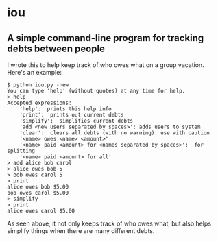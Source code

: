 # iou
## A simple command-line program for tracking debts between people

I wrote this to help keep track of who owes what on a group vacation. Here's
an example:

    $ python iou.py -new
    You can type 'help' (without quotes) at any time for help.
    > help
    Accepted expressions:
        'help':  prints this help info
        'print':  prints out current debts
        'simplify':  simplifies current debts
        'add <new users separated by spaces>': adds users to system
        'clear':  clears all debts (with no warning). use with caution
        '<name> owes <name> <amount>'
        '<name> paid <amount> for <names separated by spaces>':  for splitting
        '<name> paid <amount> for all'
    > add alice bob carol
    > alice owes bob 5
    > bob owes carol 5
    > print
    alice owes bob $5.00
    bob owes carol $5.00
    > simplify
    > print
    alice owes carol $5.00

As seen above, it not only keeps track of who owes what, but also helps simplify
things when there are many different debts.

